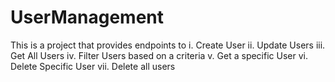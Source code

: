 # UserManagement
This is a project that provides endpoints to 
i. Create User
ii. Update Users
iii. Get All Users
iv. Filter Users based on a criteria
v. Get a specific User
vi. Delete Specific User
vii. Delete all users

